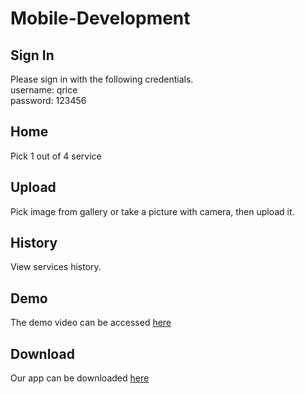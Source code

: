# Mobile-Development

## Sign In
Please sign in with the following credentials.  
username: qrice  
password: 123456

## Home
Pick 1 out of 4 service

## Upload
Pick image from gallery or take a picture with camera, then upload it.

## History
View services history.

## Demo
The demo video can be accessed [here](https://drive.google.com/file/d/1z6pDJ_qVuR8kImjlATgfeDj9CfXVIGui/view?usp=sharing)

## Download
Our app can be downloaded [here](https://drive.google.com/file/d/1I4oVInygatVPKDosN9rrjVHfefPFSYMZ/view?usp=sharing)
